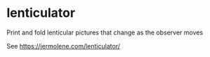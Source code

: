 # lenticulator

Print and fold lenticular pictures that change as the observer moves

See https://jermolene.com/lenticulator/


